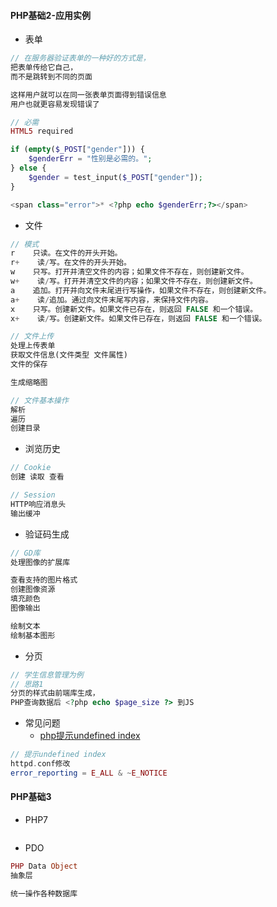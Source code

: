 #### **PHP基础2-应用实例**

* 表单

```php
// 在服务器验证表单的一种好的方式是，
把表单传给它自己，
而不是跳转到不同的页面

这样用户就可以在同一张表单页面得到错误信息
用户也就更容易发现错误了

// 必需
HTML5 required

if (empty($_POST["gender"])) {
    $genderErr = "性别是必需的。";
} else {
    $gender = test_input($_POST["gender"]);
}

<span class="error">* <?php echo $genderErr;?></span>
```

* 文件

```php
// 模式
r    只读。在文件的开头开始。
r+    读/写。在文件的开头开始。
w    只写。打开并清空文件的内容；如果文件不存在，则创建新文件。
w+    读/写。打开并清空文件的内容；如果文件不存在，则创建新文件。
a    追加。打开并向文件末尾进行写操作，如果文件不存在，则创建新文件。
a+    读/追加。通过向文件末尾写内容，来保持文件内容。
x    只写。创建新文件。如果文件已存在，则返回 FALSE 和一个错误。
x+    读/写。创建新文件。如果文件已存在，则返回 FALSE 和一个错误。

// 文件上传
处理上传表单 
获取文件信息(文件类型 文件属性) 
文件的保存

生成缩略图

// 文件基本操作
解析
遍历
创建目录
```

* 浏览历史

```php
// Cookie
创建 读取 查看

// Session
HTTP响应消息头
输出缓冲
```

* 验证码生成

```php
// GD库
处理图像的扩展库

查看支持的图片格式
创建图像资源
填充颜色
图像输出

绘制文本
绘制基本图形
```

* 分页

```php
// 学生信息管理为例
// 思路1
分页的样式由前端库生成，
PHP查询数据后 <?php echo $page_size ?> 到JS
```

* 常见问题
  * [php提示undefined index](http://www.jb51.net/article/30328.htm)

```php
// 提示undefined index
httpd.conf修改
error_reporting = E_ALL & ~E_NOTICE
```

#### **PHP基础3**

* PHP7

```

```

* PDO

```php
PHP Data Object 
抽象层

统一操作各种数据库
```



